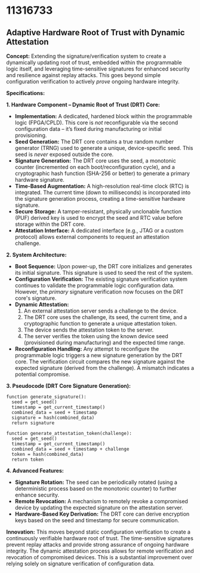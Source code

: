 # 11316733

## Adaptive Hardware Root of Trust with Dynamic Attestation

**Concept:** Extending the signature/verification system to create a dynamically updating root of trust, embedded within the programmable logic itself, and leveraging time-sensitive signatures for enhanced security and resilience against replay attacks. This goes beyond simple configuration verification to actively *prove* ongoing hardware integrity.

**Specifications:**

**1. Hardware Component – Dynamic Root of Trust (DRT) Core:**

*   **Implementation:** A dedicated, hardened block within the programmable logic (FPGA/CPLD). This core is *not* reconfigurable via the second configuration data – it’s fixed during manufacturing or initial provisioning.
*   **Seed Generation:** The DRT core contains a true random number generator (TRNG) used to generate a unique, device-specific seed. This seed is *never* exposed outside the core.
*   **Signature Generation:** The DRT core uses the seed, a monotonic counter (incremented on each boot/reconfiguration cycle), and a cryptographic hash function (SHA-256 or better) to generate a primary hardware signature.
*   **Time-Based Augmentation:** A high-resolution real-time clock (RTC) is integrated. The current time (down to milliseconds) is incorporated into the signature generation process, creating a time-sensitive hardware signature.
*   **Secure Storage:**  A tamper-resistant, physically unclonable function (PUF) derived key is used to encrypt the seed and RTC value before storage within the DRT core.
*   **Attestation Interface:** A dedicated interface (e.g., JTAG or a custom protocol) allows external components to request an attestation challenge.

**2. System Architecture:**

*   **Boot Sequence:** Upon power-up, the DRT core initializes and generates its initial signature. This signature is used to seed the rest of the system.
*   **Configuration Verification:** The existing signature verification system continues to validate the programmable logic configuration data.  However, the *primary* signature verification now focuses on the DRT core's signature.
*   **Dynamic Attestation:**
    1.  An external attestation server sends a challenge to the device.
    2.  The DRT core uses the challenge, its seed, the current time, and a cryptographic function to generate a unique attestation token.
    3.  The device sends the attestation token to the server.
    4.  The server verifies the token using the known device seed (provisioned during manufacturing) and the expected time range.
*   **Reconfiguration Handling:** Any attempt to reconfigure the programmable logic triggers a new signature generation by the DRT core. The verification circuit compares the new signature against the expected signature (derived from the challenge). A mismatch indicates a potential compromise.

**3. Pseudocode (DRT Core Signature Generation):**

```
function generate_signature():
  seed = get_seed()
  timestamp = get_current_timestamp()
  combined_data = seed + timestamp
  signature = hash(combined_data)
  return signature

function generate_attestation_token(challenge):
  seed = get_seed()
  timestamp = get_current_timestamp()
  combined_data = seed + timestamp + challenge
  token = hash(combined_data)
  return token
```

**4.  Advanced Features:**

*   **Signature Rotation:** The seed can be periodically rotated (using a deterministic process based on the monotonic counter) to further enhance security.
*   **Remote Revocation:** A mechanism to remotely revoke a compromised device by updating the expected signature on the attestation server.
*   **Hardware-Based Key Derivation:** The DRT core can derive encryption keys based on the seed and timestamp for secure communication.

**Innovation:** This moves beyond static configuration verification to create a continuously verifiable hardware root of trust. The time-sensitive signatures prevent replay attacks and provide strong assurance of ongoing hardware integrity. The dynamic attestation process allows for remote verification and revocation of compromised devices.  This is a substantial improvement over relying solely on signature verification of configuration data.
